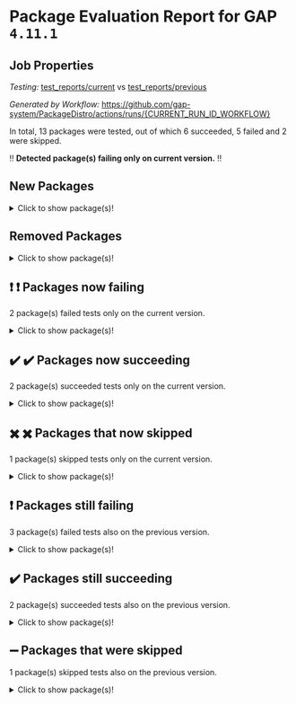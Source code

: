 # Package Evaluation Report for GAP `4.11.1`

## Job Properties

*Testing:* [test_reports/current](https://github.com/gap-system/PackageDistro/blob/data/reports/test_reports/current) vs [test_reports/previous](https://github.com/gap-system/PackageDistro/blob/data/reports/test_reports/previous)

*Generated by Workflow:* https://github.com/gap-system/PackageDistro/actions/runs/{CURRENT_RUN_ID_WORKFLOW}

In total, 13 packages were tested, out of which 6 succeeded, 5 failed and 2 were skipped.

:bangbang: **Detected package(s) failing only on current version.** :bangbang:

## New Packages

<details><summary>Click to show package(s)!</summary>

- ham 3.3 [(failure)](https://github.com/gap-system/PackageDistro/runs/{CURRENT_RUN_ID_HAM}?check_suite_focus=true)
- spam 2.0.1 [(success)](https://github.com/gap-system/PackageDistro/runs/{CURRENT_RUN_ID_SPAM}?check_suite_focus=true)
</details>

## Removed Packages

<details><summary>Click to show package(s)!</summary>

- quuux 1.1.1 [(failure)](https://github.com/gap-system/PackageDistro/runs/{PREVIOUS_RUN_ID_QUUUX}?check_suite_focus=true)
</details>

## :exclamation: :exclamation: Packages now failing

2 package(s) failed tests only on the current version.
<details> <summary>Click to show package(s)!</summary>

- boogle 8.2 [(failure)](https://github.com/gap-system/PackageDistro/runs/{CURRENT_RUN_ID_BOOGLE}?check_suite_focus=true) vs boogle 8.2 [(success)](https://github.com/gap-system/PackageDistro/runs/{PREVIOUS_RUN_ID_BOOGLE}?check_suite_focus=true) <br>
- zork 1.18 [(failure)](https://github.com/gap-system/PackageDistro/runs/{CURRENT_RUN_ID_ZORK}?check_suite_focus=true) vs zork 1.17 [(skipped)](https://github.com/gap-system/PackageDistro/runs/{PREVIOUS_RUN_ID_ZORK}?check_suite_focus=true) <br>
</details>

## :heavy_check_mark: :heavy_check_mark: Packages now succeeding

2 package(s) succeeded tests only on the current version.
<details> <summary>Click to show package(s)!</summary>

- baz 2.3 [(success)](https://github.com/gap-system/PackageDistro/runs/{CURRENT_RUN_ID_BAZ}?check_suite_focus=true) vs baz 2.3 [(failure)](https://github.com/gap-system/PackageDistro/runs/{PREVIOUS_RUN_ID_BAZ}?check_suite_focus=true) <br>
- gork 4.2 [(success)](https://github.com/gap-system/PackageDistro/runs/{CURRENT_RUN_ID_GORK}?check_suite_focus=true) vs gork 4.2 [(skipped)](https://github.com/gap-system/PackageDistro/runs/{PREVIOUS_RUN_ID_GORK}?check_suite_focus=true) <br>
</details>

## :heavy_multiplication_x: :heavy_multiplication_x: Packages that now skipped

1 package(s) skipped tests only on the current version.
<details> <summary>Click to show package(s)!</summary>

- eggs 5.1.3 [(skipped)](https://github.com/gap-system/PackageDistro/runs/{CURRENT_RUN_ID_EGGS}?check_suite_focus=true) vs eggs 5.1.2 [(failure)](https://github.com/gap-system/PackageDistro/runs/{CURRENT_RUN_ID_EGGS}?check_suite_focus=true) <br>
</details>

## :exclamation: Packages still failing

3 package(s) failed tests also on the previous version.
<details><summary>Click to show package(s)!</summary>

- bar 1.0 [(failure)](https://github.com/gap-system/PackageDistro/runs/{CURRENT_RUN_ID_BAR}?check_suite_focus=true)
- foo 0.5 [(failure)](https://github.com/gap-system/PackageDistro/runs/{CURRENT_RUN_ID_FOO}?check_suite_focus=true)
- quux 1.1 [(failure)](https://github.com/gap-system/PackageDistro/runs/{CURRENT_RUN_ID_QUUX}?check_suite_focus=true)
</details>

## :heavy_check_mark: Packages still succeeding

2 package(s) succeeded tests also on the previous version.
<details><summary>Click to show package(s)!</summary>

- foogle 8.3 [(success)](https://github.com/gap-system/PackageDistro/runs/{CURRENT_RUN_ID_FOOGLE}?check_suite_focus=true)
- oogle 8.1 [(success)](https://github.com/gap-system/PackageDistro/runs/{CURRENT_RUN_ID_OOGLE}?check_suite_focus=true)
</details>

## :heavy_minus_sign: Packages that were skipped

1 package(s) skipped tests also on the previous version.
<details><summary>Click to show package(s)!</summary>

- bork 5.2.0 [(skipped)](https://github.com/gap-system/PackageDistro/runs/{CURRENT_RUN_ID_BORK}?check_suite_focus=true)
</details>

